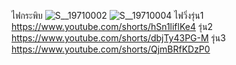 ไฟกระพิบ
![S__19710002](https://github.com/suwithirunrat/Special-Topics-Computer-2023-LabSheet-02/assets/116150760/d13ed576-32d7-4e5c-9dbd-54380689d5b0)
![S__19710004](https://github.com/suwithirunrat/Special-Topics-Computer-2023-LabSheet-02/assets/116150760/318b448d-5005-4763-8b81-73fefdf61588)
ไฟวิ่งรุ่น1
https://www.youtube.com/shorts/hSn1liflKe4
รุ่น2
https://www.youtube.com/shorts/dbjTy43PG-M
รุ่น3
https://www.youtube.com/shorts/QjmBRfKDzP0
